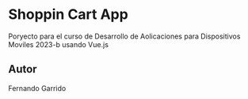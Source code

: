  # Shoppin Cart App

 Poryecto para el curso de Desarrollo de Aolicaciones para Dispositivos 
 Moviles 2023-b usando Vue.js
 
 ## Autor 
 Fernando Garrido